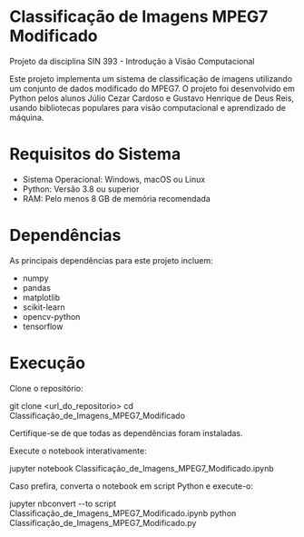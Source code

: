 # Classificação de Imagens MPEG7 Modificado
Projeto da disciplina SIN 393 - Introdução à Visão Computacional

Este projeto implementa um sistema de classificação de imagens utilizando um conjunto de dados modificado do MPEG7. O projeto foi desenvolvido em Python pelos alunos Júlio Cezar Cardoso e Gustavo Henrique de Deus Reis, usando bibliotecas populares para visão computacional e aprendizado de máquina.

# Requisitos do Sistema
 - Sistema Operacional: Windows, macOS ou Linux
 - Python: Versão 3.8 ou superior
 - RAM: Pelo menos 8 GB de memória recomendada

# Dependências
As principais dependências para este projeto incluem:
 - numpy
 - pandas
 - matplotlib
 - scikit-learn
 - opencv-python
 - tensorflow

# Execução
Clone o repositório:

git clone <url_do_repositorio>
cd Classificação_de_Imagens_MPEG7_Modificado

Certifique-se de que todas as dependências foram instaladas.

Execute o notebook interativamente:

jupyter notebook Classificação_de_Imagens_MPEG7_Modificado.ipynb

Caso prefira, converta o notebook em script Python e execute-o:

jupyter nbconvert --to script Classificação_de_Imagens_MPEG7_Modificado.ipynb
python Classificação_de_Imagens_MPEG7_Modificado.py
